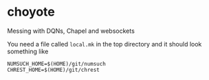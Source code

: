 # choyote
Messing with DQNs, Chapel and websockets

You need a file called `local.mk` in the top directory and it should look
something like

```
NUMSUCH_HOME=$(HOME)/git/numsuch
CHREST_HOME=$(HOME)/git/chrest
```
